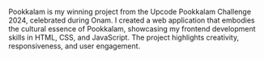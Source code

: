 Pookkalam is my winning project from the Upcode Pookkalam Challenge 2024, celebrated during Onam. I created a web application that embodies the cultural essence of Pookkalam, showcasing my frontend development skills in HTML, CSS, and JavaScript. The project highlights creativity, responsiveness, and user engagement.
